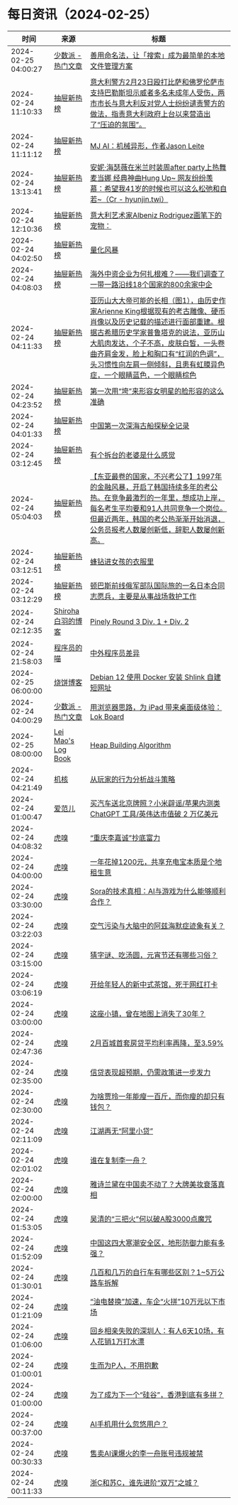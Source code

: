 ﻿# 每日资讯（2024-02-25）

|时间|来源|标题|
|---|---|---|
|2024-02-25 04:00:27|[少数派 - 热门文章](https://rss.mifaw.com/articles/5c8bb11a3c41f61efd36683e/5c92450e3882afa09dff5928)|[善用命名法，让「搜索」成为最简单的本地文件管理方案](https://sspai.com/post/86393)|
|2024-02-24 11:10:33|[抽屉新热榜](http://dig.chouti.com/feed.xml)|[意大利警方2月23日殴打比萨和佛罗伦萨市支持巴勒斯坦示威者多名未成年人受伤，两市市长与意大利反对党人士纷纷谴责警方的做法，指责意大利政府上台以来营造出了“压迫的氛围”。](https://dig.chouti.com/link/41624696)|
|2024-02-24 11:11:12|[抽屉新热榜](http://dig.chouti.com/feed.xml)|[MJ AI：机械异形，作者Jason Leite](https://dig.chouti.com/link/41624774)|
|2024-02-24 13:13:41|[抽屉新热榜](http://dig.chouti.com/feed.xml)|[安妮·海瑟薇在米兰时装周after party上热舞麦当娜 经典神曲Hung Up~ 网友纷纷羡慕：希望我41岁的时候也可以这么松弛和自若~（Cr - hyunjin.twi）](https://dig.chouti.com/link/41625602)|
|2024-02-24 12:10:36|[抽屉新热榜](http://dig.chouti.com/feed.xml)|[意大利艺术家Albeniz Rodriguez画笔下的宠物：](https://dig.chouti.com/link/41625113)|
|2024-02-24 04:02:50|[抽屉新热榜](http://dig.chouti.com/feed.xml)|[量化风暴](https://dig.chouti.com/link/41621808)|
|2024-02-24 04:08:03|[抽屉新热榜](http://dig.chouti.com/feed.xml)|[海外中资企业为何扎根难？——我们调查了一带一路沿线18个国家的800余家中企](https://dig.chouti.com/link/41621830)|
|2024-02-24 04:11:33|[抽屉新热榜](http://dig.chouti.com/feed.xml)|[亚历山大大帝可能的长相（图1），由历史作家Arienne King根据现有的考古雕像、硬币肖像以及历史记载的描述进行面部重建。根据古希腊历史学家普鲁塔克的说法，亚历山大肌肉发达，个子不高，皮肤白皙，一头卷曲齐肩金发，脸上和胸口有“红润的色调”，头习惯性向左肩一侧倾斜，且患有虹膜异色症，一个眼睛蓝色，一个眼睛棕色](https://dig.chouti.com/link/41621894)|
|2024-02-24 04:23:52|[抽屉新热榜](http://dig.chouti.com/feed.xml)|[第一次用“垮”来形容女明星的脸形容的这么准确​​](https://dig.chouti.com/link/41622012)|
|2024-02-24 04:01:33|[抽屉新热榜](http://dig.chouti.com/feed.xml)|[中国第一次深海古船探秘全记录](https://dig.chouti.com/link/41621548)|
|2024-02-24 03:12:45|[抽屉新热榜](http://dig.chouti.com/feed.xml)|[有个拆台的老婆是什么感觉](https://dig.chouti.com/link/41621377)|
|2024-02-24 05:04:03|[抽屉新热榜](http://dig.chouti.com/feed.xml)|[【东亚最卷的国家，不兴考公了】1997年的金融风暴，开启了韩国持续多年的考公热。在竞争最激烈的一年里，想成功上岸，每名考生平均要和91人共同竞争一个岗位。但最近两年，韩国的考公热渐渐开始消退，公务员报考人数屡创新低，辞职人数屡创新高。](https://dig.chouti.com/link/41622291)|
|2024-02-24 03:12:51|[抽屉新热榜](http://dig.chouti.com/feed.xml)|[蜂钻进女孩的衣服里](https://dig.chouti.com/link/41621397)|
|2024-02-24 03:12:29|[抽屉新热榜](http://dig.chouti.com/feed.xml)|[顿巴斯前线俄军部队国际旅的一名日本合同志愿兵，主要是从事战场救护工作](https://dig.chouti.com/link/41621338)|
|2024-02-24 02:12:35|[Shiroha白羽的博客](https://hukeqing.github.io/rss.xml)|[Pinely Round 3 Div. 1 + Div. 2 ](https://blog.mauve.icu/2024/02/24/acm/codeforces/PinelyRound3/)|
|2024-02-24 21:58:03|[程序员的喵](https://catcoding.me/atom.xml)|[中外程序员差异](http://catcoding.me/p/diff/)|
|2024-02-25 06:00:00|[烧饼博客](https://u.sb/rss.xml)|[Debian 12 使用 Docker 安装 Shlink 自建短网址](https://u.sb/docker-shlink/)|
|2024-02-24 04:00:29|[少数派 - 热门文章](https://rss.mifaw.com/articles/5c8bb11a3c41f61efd36683e/5c92450e3882afa09dff5928)|[用浏览器思路，为 iPad 带来桌面级体验：Lok Board](https://sspai.com/post/86288)|
|2024-02-25 08:00:00|[Lei Mao's Log Book](https://leimao.github.io/atom.xml)|[Heap Building Algorithm](https://leimao.github.io/blog/Heap-Building-Asymptotic-Algorithm/)|
|2024-02-24 04:21:49|[机核](https://www.gcores.com/rss)|[从玩家的行为分析战斗策略](https://www.gcores.com/articles/177799)|
|2024-02-24 01:00:47|[爱范儿](https://www.ifanr.com/feed)|[买汽车送北京牌照？小米辟谣/苹果内测类 ChatGPT 工具/英伟达市值破 2 万亿美元](https://www.ifanr.com/1576006?utm_source=rss&utm_medium=rss&utm_campaign=)|
|2024-02-24 04:08:32|[虎嗅](https://rss.huxiu.com/)|[“重庆李嘉诚”抄底富力](https://www.huxiu.com/article/2707938.html?f=rss)|
|2024-02-24 04:00:00|[虎嗅](https://rss.huxiu.com/)|[一年花掉1200元，共享充电宝本质是个地租生意](https://www.huxiu.com/article/2705957.html?f=rss)|
|2024-02-24 03:30:00|[虎嗅](https://rss.huxiu.com/)|[Sora的技术真相：AI与游戏为什么能够顺利合作？](https://www.huxiu.com/article/2705872.html?f=rss)|
|2024-02-24 03:22:03|[虎嗅](https://rss.huxiu.com/)|[空气污染与大脑中的阿兹海默症迹象有关？](https://www.huxiu.com/article/2707639.html?f=rss)|
|2024-02-24 03:15:00|[虎嗅](https://rss.huxiu.com/)|[猜字谜、吃汤圆，元宵节还有哪些习俗？](https://www.huxiu.com/article/2707860.html?f=rss)|
|2024-02-24 03:06:19|[虎嗅](https://rss.huxiu.com/)|[开给年轻人的新中式茶馆，死于网红打卡](https://www.huxiu.com/article/2707225.html?f=rss)|
|2024-02-24 03:00:00|[虎嗅](https://rss.huxiu.com/)|[这座小镇，曾在地图上消失了30年？](https://www.huxiu.com/article/2705939.html?f=rss)|
|2024-02-24 02:47:36|[虎嗅](https://rss.huxiu.com/)|[2月百城首套房贷平均利率再降，至3.59%](https://www.huxiu.com/article/2707640.html?f=rss)|
|2024-02-24 02:35:00|[虎嗅](https://rss.huxiu.com/)|[信贷表现超预期，仍需政策进一步发力](https://www.huxiu.com/article/2706583.html?f=rss)|
|2024-02-24 02:30:00|[虎嗅](https://rss.huxiu.com/)|[为啥贾玲一年能瘦一百斤，而你瘦的却只有钱包？](https://www.huxiu.com/article/2705504.html?f=rss)|
|2024-02-24 02:11:09|[虎嗅](https://rss.huxiu.com/)|[江湖再无“阿里小贷”](https://www.huxiu.com/article/2707638.html?f=rss)|
|2024-02-24 02:01:02|[虎嗅](https://rss.huxiu.com/)|[谁在复制李一舟？](https://www.huxiu.com/article/2707642.html?f=rss)|
|2024-02-24 02:00:00|[虎嗅](https://rss.huxiu.com/)|[雅诗兰黛在中国卖不动了？大牌美妆衰落真相](https://www.huxiu.com/article/2705458.html?f=rss)|
|2024-02-24 01:53:05|[虎嗅](https://rss.huxiu.com/)|[吴清的“三把火”何以破A股3000点魔咒](https://www.huxiu.com/article/2706582.html?f=rss)|
|2024-02-24 01:52:09|[虎嗅](https://rss.huxiu.com/)|[中国这四大寒潮安全区，地形防御力能有多强？](https://www.huxiu.com/article/2706163.html?f=rss)|
|2024-02-24 01:30:01|[虎嗅](https://rss.huxiu.com/)|[几百和几万的自行车有哪些区别？1~5万公路车拆解](https://www.huxiu.com/article/2705418.html?f=rss)|
|2024-02-24 01:21:09|[虎嗅](https://rss.huxiu.com/)|[“油电替换”加速，车企“火拼”10万元以下市场](https://www.huxiu.com/article/2706580.html?f=rss)|
|2024-02-24 01:06:00|[虎嗅](https://rss.huxiu.com/)|[回乡相亲失败的深圳人：有人6天10场，有人花销1万打水漂](https://www.huxiu.com/article/2706548.html?f=rss)|
|2024-02-24 01:00:01|[虎嗅](https://rss.huxiu.com/)|[生而为P人，不用抱歉](https://www.huxiu.com/article/2706223.html?f=rss)|
|2024-02-24 01:00:00|[虎嗅](https://rss.huxiu.com/)|[为了成为下一个“硅谷”，香港到底有多拼？](https://www.huxiu.com/article/2705163.html?f=rss)|
|2024-02-24 00:37:00|[虎嗅](https://rss.huxiu.com/)|[AI手机用什么忽悠用户？](https://www.huxiu.com/article/2706575.html?f=rss)|
|2024-02-24 00:30:33|[虎嗅](https://rss.huxiu.com/)|[售卖AI课爆火的李一舟账号违规被禁](https://www.huxiu.com/article/2706574.html?f=rss)|
|2024-02-24 00:11:33|[虎嗅](https://rss.huxiu.com/)|[浙C和苏C，谁先进阶“双万”之城？](https://www.huxiu.com/article/2706207.html?f=rss)|
